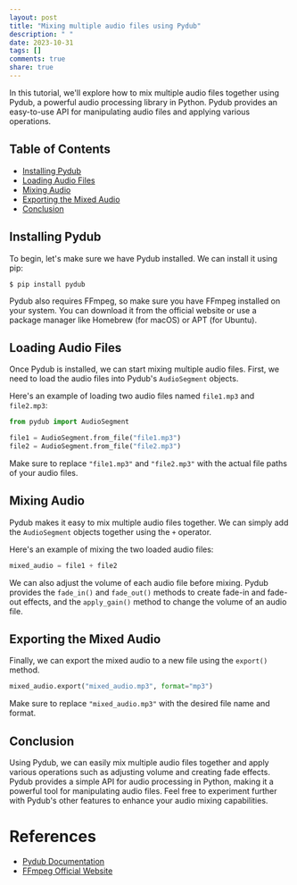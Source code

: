 ```yaml
---
layout: post
title: "Mixing multiple audio files using Pydub"
description: " "
date: 2023-10-31
tags: []
comments: true
share: true
---
```


In this tutorial, we'll explore how to mix multiple audio files together using Pydub, a powerful audio processing library in Python. Pydub provides an easy-to-use API for manipulating audio files and applying various operations.

## Table of Contents
- [Installing Pydub](#installing-pydub)
- [Loading Audio Files](#loading-audio-files)
- [Mixing Audio](#mixing-audio)
- [Exporting the Mixed Audio](#exporting-the-mixed-audio)
- [Conclusion](#conclusion)

## Installing Pydub
To begin, let's make sure we have Pydub installed. We can install it using pip:

```
$ pip install pydub
```

Pydub also requires FFmpeg, so make sure you have FFmpeg installed on your system. You can download it from the official website or use a package manager like Homebrew (for macOS) or APT (for Ubuntu).

## Loading Audio Files
Once Pydub is installed, we can start mixing multiple audio files. First, we need to load the audio files into Pydub's `AudioSegment` objects. 

Here's an example of loading two audio files named `file1.mp3` and `file2.mp3`:

```python
from pydub import AudioSegment

file1 = AudioSegment.from_file("file1.mp3")
file2 = AudioSegment.from_file("file2.mp3")
```

Make sure to replace `"file1.mp3"` and `"file2.mp3"` with the actual file paths of your audio files.

## Mixing Audio
Pydub makes it easy to mix multiple audio files together. We can simply add the `AudioSegment` objects together using the `+` operator.

Here's an example of mixing the two loaded audio files:

```python
mixed_audio = file1 + file2
```

We can also adjust the volume of each audio file before mixing. Pydub provides the `fade_in()` and `fade_out()` methods to create fade-in and fade-out effects, and the `apply_gain()` method to change the volume of an audio file.

## Exporting the Mixed Audio
Finally, we can export the mixed audio to a new file using the `export()` method. 

```python
mixed_audio.export("mixed_audio.mp3", format="mp3")
```

Make sure to replace `"mixed_audio.mp3"` with the desired file name and format.

## Conclusion
Using Pydub, we can easily mix multiple audio files together and apply various operations such as adjusting volume and creating fade effects. Pydub provides a simple API for audio processing in Python, making it a powerful tool for manipulating audio files. Feel free to experiment further with Pydub's other features to enhance your audio mixing capabilities.


# References

- [Pydub Documentation](https://github.com/jiaaro/pydub)
- [FFmpeg Official Website](https://ffmpeg.org/)